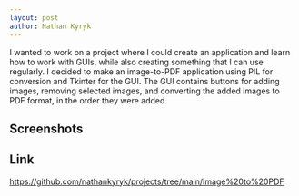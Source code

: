 ```yaml
---
layout: post
author: Nathan Kyryk
---
```


I wanted to work on a project where I could create an application and learn how to work with GUIs, while also creating something that I can use regularly. I decided to make an image-to-PDF application using PIL for conversion and Tkinter for the GUI. The GUI contains buttons for adding images, removing selected images, and converting the added images to PDF format, in the order they were added. 

## Screenshots

## Link
https://github.com/nathankyryk/projects/tree/main/Image%20to%20PDF

